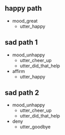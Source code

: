 ## happy path               <!-- name of the story - just for debugging -->
* mood_great                <!-- user utterance, in the following format: * intent{"entity_name": value} -->
  - utter_happy             <!-- action of the bot to execute -->

## sad path 1               <!-- this is already the start of the next story -->            
* mood_unhappy
  - utter_cheer_up
  - utter_did_that_help
* affirm
  - utter_happy

## sad path 2
* mood_unhappy
  - utter_cheer_up
  - utter_did_that_help
* deny
  - utter_goodbye

